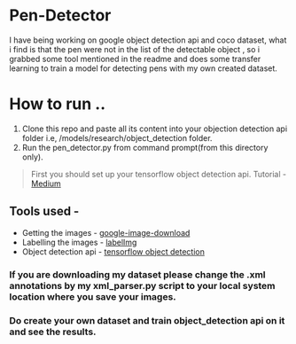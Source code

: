 # Pen-Detector
I have being working on google object detection api and coco dataset, what i find is that the pen were not in the list of the detectable object , so i grabbed some tool mentioned in the readme and does some transfer learning to train a model for detecting pens with my own created dataset.

# How to run ..
1. Clone this repo and paste all its content into your objection detection api folder i.e,  /models/research/object_detection folder.
2. Run the pen_detector.py from command prompt(from this directory only).
> First you should set up your tensorflow  object detection api. Tutorial - [Medium](https://medium.com/@WuStangDan/step-by-step-tensorflow-object-detection-api-tutorial-part-1-selecting-a-model-a02b6aabe39e) 

## Tools used - 
* Getting the images - [google-image-download](https://github.com/hardikvasa/google-images-download) 
* Labelling the images - [labelImg](https://github.com/tzutalin/labelImg)
* Object detection api - [tensorflow object detection](https://github.com/tensorflow/models/tree/master/research/object_detection)

### If you are downloading my dataset please change the .xml annotations by my xml_parser.py script to your local system location where you save your images.
### Do create your own dataset and train object_detection api on it and see the results.
